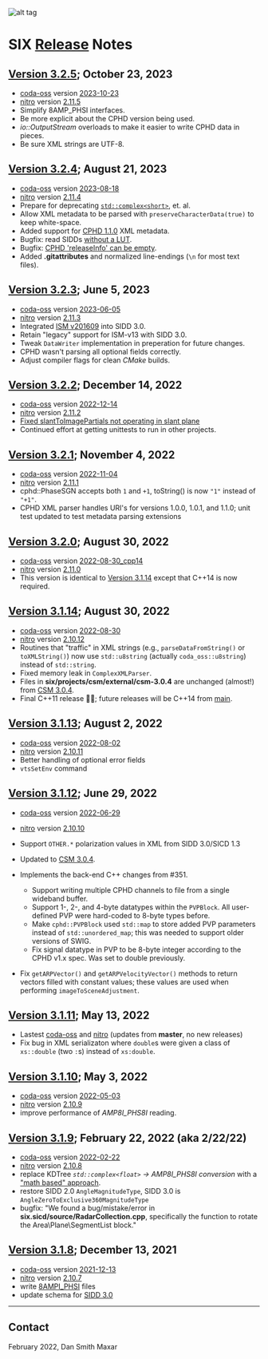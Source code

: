 ![alt tag](https://raw.github.com/ngageoint/six-library/master/docs/six_logo.png?raw=true)

# SIX [Release](https://github.com/ngageoint/six-library/releases) Notes

## [Version 3.2.5](https://github.com/ngageoint/six-library/releases/tag/SIX-3.2.5); October 23, 2023
* [coda-oss](https://github.com/mdaus/coda-oss) version [2023-10-23](https://github.com/mdaus/coda-oss/releases/tag/2023-10-23)
* [nitro](https://github.com/mdaus/nitro) version [2.11.5](https://github.com/mdaus/nitro/releases/tag/NITRO-2.11.5)
* Simplify 8AMP_PHSI interfaces.
* Be more explicit about the CPHD version being used.
* *io::OutputStream* overloads to make it easier to write CPHD data in pieces.
* Be sure XML strings are UTF-8.

## [Version 3.2.4](https://github.com/ngageoint/six-library/releases/tag/SIX-3.2.4); August 21, 2023
* [coda-oss](https://github.com/mdaus/coda-oss) version [2023-08-18](https://github.com/mdaus/coda-oss/releases/tag/2023-08-18)
* [nitro](https://github.com/mdaus/nitro) version [2.11.4](https://github.com/mdaus/nitro/releases/tag/NITRO-2.11.4)
* Prepare for deprecating [`std::complex<short>`](https://en.cppreference.com/w/cpp/numeric/complex), et. al.
* Allow XML metadata to be parsed with `preserveCharacterData(true)` to keep white-space.
* Added support for [CPHD 1.1.0](https://nsgreg.nga.mil/doc/view?i=5388) XML metadata.
* Bugfix: read SIDDs [without a LUT](https://github.com/ngageoint/six-library/pull/683).
* Bugfix: [CPHD 'releaseInfo' can be empty](https://github.com/ngageoint/six-library/pull/670).
* Added **.gitattributes** and normalized line-endings (`\n` for most text files).

## [Version 3.2.3](https://github.com/ngageoint/six-library/releases/tag/SIX-3.2.3); June 5, 2023
* [coda-oss](https://github.com/mdaus/coda-oss) version [2023-06-05](https://github.com/mdaus/coda-oss/releases/tag/2023-06-05)
* [nitro](https://github.com/mdaus/nitro) version [2.11.3](https://github.com/mdaus/nitro/releases/tag/NITRO-2.11.3)
* Integrated [ISM v201609](https://www.dni.gov/index.php/who-we-are/organizations/ic-cio/ic-cio-related-menus/ic-cio-related-links/ic-technical-specifications/information-security-marking-metadata) into SIDD 3.0.
* Retain "legacy" support for ISM-v13 with SIDD 3.0.
* Tweak `DataWriter` implementation in preperation for future changes.
* CPHD wasn't parsing all optional fields correctly.
* Adjust compiler flags for clean *CMake* builds.

## [Version 3.2.2](https://github.com/ngageoint/six-library/releases/tag/SIX-3.2.2); December 14, 2022
* [coda-oss](https://github.com/mdaus/coda-oss) version [2022-12-14](https://github.com/mdaus/coda-oss/releases/tag/2022-12-14)
* [nitro](https://github.com/mdaus/nitro) version [2.11.2](https://github.com/mdaus/nitro/releases/tag/NITRO-2.11.2)
* [Fixed slantToImagePartials not operating in slant plane](https://github.com/ngageoint/six-library/pull/613)
* Continued effort at getting unittests to run in other projects.

## [Version 3.2.1](https://github.com/ngageoint/six-library/releases/tag/SIX-3.2.1); November 4, 2022
* [coda-oss](https://github.com/mdaus/coda-oss) version [2022-11-04](https://github.com/mdaus/coda-oss/releases/tag/2022-11-04)
* [nitro](https://github.com/mdaus/nitro) version [2.11.1](https://github.com/mdaus/nitro/releases/tag/NITRO-2.11.1)
* cphd::PhaseSGN accepts both `1` and `+1`, toString() is now `"1"` instead of `"+1"`.
* CPHD XML parser handles URI's for versions 1.0.0, 1.0.1, and 1.1.0; unit test updated to test metadata parsing extensions

## [Version 3.2.0](https://github.com/ngageoint/six-library/releases/tag/SIX-3.2.0); August 30, 2022
* [coda-oss](https://github.com/mdaus/coda-oss) version [2022-08-30_cpp14](https://github.com/mdaus/coda-oss/releases/tag/2022-08-30_cpp14)
* [nitro](https://github.com/mdaus/nitro) version [2.11.0](https://github.com/mdaus/nitro/releases/tag/NITRO-2.11.0)
* This version is identical to [Version 3.1.14](https://github.com/ngageoint/six-library/releases/tag/SIX-3.1.14) except that C++14 is now required.

## [Version 3.1.14](https://github.com/ngageoint/six-library/releases/tag/SIX-3.1.14); August 30, 2022
* [coda-oss](https://github.com/mdaus/coda-oss) version [2022-08-30](https://github.com/mdaus/coda-oss/releases/tag/2022-08-30)
* [nitro](https://github.com/mdaus/nitro) version [2.10.12](https://github.com/mdaus/nitro/releases/tag/NITRO-2.10.12)
* Routines that "traffic" in XML strings (e.g., `parseDataFromString()` or `toXMLString()`) now use
  `std::u8string` (actually `coda_oss::u8string`) instead of `std::string`.
* Fixed memory leak in `ComplexXMLParser`.
* Files in **six/projects/csm/external/csm-3.0.4** are unchanged (almost!) from [CSM 3.0.4](https://github.com/ngageoint/csm/releases/tag/v3.0.4).
* Final C++11 release 🤞🏻; future releases will be C++14 from [main](https://github.com/ngageoint/six-library/tree/main).

## [Version 3.1.13](https://github.com/ngageoint/six-library/releases/tag/SIX-3.1.13); August 2, 2022
* [coda-oss](https://github.com/mdaus/coda-oss) version [2022-08-02](https://github.com/mdaus/coda-oss/releases/tag/2022-08-02)
* [nitro](https://github.com/mdaus/nitro) version [2.10.11](https://github.com/mdaus/nitro/releases/tag/NITRO-2.10.11)
* Better handling of optional error fields
* `vtsSetEnv` command

## [Version 3.1.12](https://github.com/ngageoint/six-library/releases/tag/SIX-3.1.12); June 29, 2022
* [coda-oss](https://github.com/mdaus/coda-oss) version [2022-06-29](https://github.com/mdaus/coda-oss/releases/tag/2022-06-29)
* [nitro](https://github.com/mdaus/nitro) version [2.10.10](https://github.com/mdaus/nitro/releases/tag/NITRO-2.10.10)
* Support `OTHER.*` polarization values in XML from SIDD 3.0/SICD 1.3
* Updated to [CSM 3.0.4](https://github.com/ngageoint/csm/releases/tag/v3.0.4).
* Implements the back-end C++ changes from #351.

   * Support writing multiple CPHD channels to file from a single wideband buffer.
   * Support 1-, 2-, and 4-byte datatypes within the `PVPBlock`. All user-defined PVP were hard-coded to 8-byte types before.
   * Make `cphd::PVPBlock` used `std::map` to store added PVP parameters instead of `std::unordered_map`;
    this was needed to support older versions of SWIG.
   * Fix signal datatype in PVP to be 8-byte integer according to the CPHD v1.x spec. Was set to double previously.

* Fix `getARPVector()` and `getARPVelocityVector()` methods to return vectors filled with constant values;
  these values are used when performing `imageToSceneAdjustment`.

## [Version 3.1.11](https://github.com/ngageoint/six-library/releases/tag/SIX-3.1.11); May 13, 2022
* Lastest [coda-oss](https://github.com/mdaus/coda-oss) and [nitro](https://github.com/mdaus/nitro) (updates from **master**, no new releases)
* Fix bug in XML serializaton where `double`s were given a class of `xs::double` (two `:`s) instead of `xs:double`.

## [Version 3.1.10](https://github.com/ngageoint/six-library/releases/tag/SIX-3.1.10); May 3, 2022
* [coda-oss](https://github.com/mdaus/coda-oss) version [2022-05-03](https://github.com/mdaus/coda-oss/releases/tag/2022-05-03)
* [nitro](https://github.com/mdaus/nitro) version [2.10.9](https://github.com/mdaus/nitro/releases/tag/NITRO-2.10.9)
* improve performance of *AMP8I_PHS8I* reading.

## [Version 3.1.9](https://github.com/ngageoint/six-library/releases/tag/SIX-3.1.9); February 22, 2022 (aka 2/22/22)
* [coda-oss](https://github.com/mdaus/coda-oss) version [2022-02-22](https://github.com/mdaus/coda-oss/releases/tag/2022-02-22)
* [nitro](https://github.com/mdaus/nitro) version [2.10.8](https://github.com/mdaus/nitro/releases/tag/NITRO-2.10.8)
* replace KDTree *`std::complex<float>` -> AMP8I_PHS8I conversion* with a
  ["math based" approach](https://github.com/ngageoint/six-library/pull/537#issuecomment-1026453353).
* restore SIDD 2.0 `AngleMagnitudeType`, SIDD 3.0 is `AngleZeroToExclusive360MagnitudeType`
* bugfix: "We found a bug/mistake/error in **six.sicd/source/RadarCollection.cpp**, specifically the function to rotate the Area\Plane\SegmentList block."

## [Version 3.1.8](https://github.com/ngageoint/six-library/releases/tag/SIX-3.1.8); December 13, 2021
* [coda-oss](https://github.com/mdaus/coda-oss) version [2021-12-13](https://github.com/mdaus/coda-oss/releases/tag/2021-12-13)
* [nitro](https://github.com/mdaus/nitro) version [2.10.7](https://github.com/mdaus/nitro/releases/tag/NITRO-2.10.7)
* write [8AMPI_PHSI](https://github.com/ngageoint/six-library/tree/feature/8AMPI_PHSI) files
* update schema for [SIDD 3.0](https://github.com/ngageoint/six-library/tree/feature/SIDD-3.0)

-----

## Contact
February 2022, Dan <dot> Smith <at> Maxar <dot> <see><oh><em>
